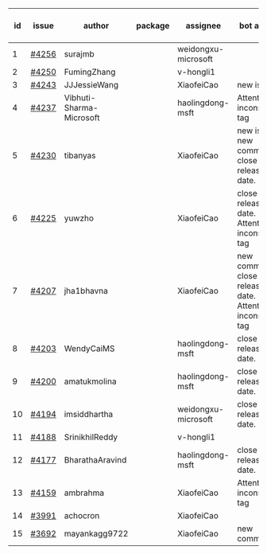 | id | issue | author | package | assignee | bot advice | created date of issue | target release date | date from target |
| ------ | ------ | ------ | ------ | ------ | ------ | ------ | ------ | :-----: |
| 1 | [#4256](https://github.com/Azure/sdk-release-request/issues/4256) | surajmb |  | weidongxu-microsoft |  | 06-16 | 07-28 |  |
| 2 | [#4250](https://github.com/Azure/sdk-release-request/issues/4250) | FumingZhang |  | v-hongli1 |  | 06-14 |  | 0 |
| 3 | [#4243](https://github.com/Azure/sdk-release-request/issues/4243) | JJJessieWang |  | XiaofeiCao | new issue. | 06-13 | 07-28 |  |
| 4 | [#4237](https://github.com/Azure/sdk-release-request/issues/4237) | Vibhuti-Sharma-Microsoft |  | haolingdong-msft | Attention to inconsistent tag | 06-09 | 07-14 |  |
| 5 | [#4230](https://github.com/Azure/sdk-release-request/issues/4230) | tibanyas |  | XiaofeiCao | new issue. new comment. close to release date.  | 06-08 | 06-23 | 1 |
| 6 | [#4225](https://github.com/Azure/sdk-release-request/issues/4225) | yuwzho |  | XiaofeiCao | close to release date.  Attention to inconsistent tag | 06-05 | 06-23 | 1 |
| 7 | [#4207](https://github.com/Azure/sdk-release-request/issues/4207) | jha1bhavna |  | XiaofeiCao | new comment. close to release date.  Attention to inconsistent tag | 05-29 | 06-23 | 1 |
| 8 | [#4203](https://github.com/Azure/sdk-release-request/issues/4203) | WendyCaiMS |  | haolingdong-msft | close to release date.  | 05-25 | 06-23 | 1 |
| 9 | [#4200](https://github.com/Azure/sdk-release-request/issues/4200) | amatukmolina |  | haolingdong-msft | close to release date.  | 05-25 | 06-23 | 1 |
| 10 | [#4194](https://github.com/Azure/sdk-release-request/issues/4194) | imsiddhartha |  | weidongxu-microsoft | close to release date.  | 05-25 | 06-23 | 1 |
| 11 | [#4188](https://github.com/Azure/sdk-release-request/issues/4188) | SrinikhilReddy |  | v-hongli1 |  | 05-23 |  | 0 |
| 12 | [#4177](https://github.com/Azure/sdk-release-request/issues/4177) | BharathaAravind |  | haolingdong-msft | close to release date.  | 05-18 | 06-23 | 1 |
| 13 | [#4159](https://github.com/Azure/sdk-release-request/issues/4159) | ambrahma |  | XiaofeiCao | Attention to inconsistent tag | 05-11 | 05-26 |  |
| 14 | [#3991](https://github.com/Azure/sdk-release-request/issues/3991) | achocron |  | XiaofeiCao |  | 03-24 | 04-28 |  |
| 15 | [#3692](https://github.com/Azure/sdk-release-request/issues/3692) | mayankagg9722 |  | XiaofeiCao | new comment. | 01-24 | 02-24 |  |
